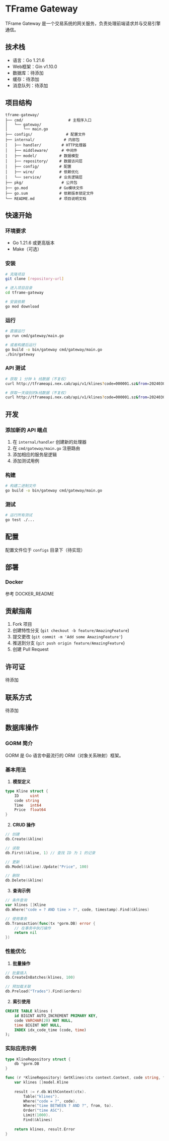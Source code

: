 # TFrame Gateway

TFrame Gateway 是一个交易系统的网关服务，负责处理前端请求并与交易引擎通信。

## 技术栈

- 语言：Go 1.21.6
- Web框架：Gin v1.10.0
- 数据库：待添加
- 缓存：待添加
- 消息队列：待添加

## 项目结构

```
tframe-gateway/
├── cmd/                    # 主程序入口
│   └── gateway/
│       └── main.go
├── configs/               # 配置文件
├── internal/             # 内部包
│   ├── handler/         # HTTP处理器
│   ├── middleware/      # 中间件
│   ├── model/          # 数据模型
│   ├── repository/     # 数据访问层
│   ├── config/         # 配置
│   ├── wire/           # 依赖优化
│   └── service/        # 业务逻辑层
├── pkg/                 # 公共包
├── go.mod              # Go模块文件
├── go.sum              # 依赖版本锁定文件
└── README.md           # 项目说明文档
```

## 快速开始

### 环境要求

- Go 1.21.6 或更高版本
- Make（可选）

### 安装

```bash
# 克隆项目
git clone [repository-url]

# 进入项目目录
cd tframe-gateway

# 安装依赖
go mod download
```

### 运行

```bash
# 直接运行
go run cmd/gateway/main.go

# 或者构建后运行
go build -o bin/gateway cmd/gateway/main.go
./bin/gateway
```

### API 测试

```bash
# 获取 1 分钟 k 线数据（不复权）
curl http://tframeapi.nex.cab/api/v1/klines?code=000001.sz&from=20240301&to=20250312&interval=1m

# 获取一天级别的k线数据（不复权）
curl http://tframeapi.nex.cab/api/v1/klines?code=000001.sz&from=20240301&to=20250312&interval=1d
```

## 开发

### 添加新的 API 端点

1. 在 `internal/handler` 创建新的处理器
2. 在 `cmd/gateway/main.go` 注册路由
3. 添加相应的服务层逻辑
4. 添加测试用例

### 构建

```bash
# 构建二进制文件
go build -o bin/gateway cmd/gateway/main.go
```

### 测试

```bash
# 运行所有测试
go test ./...
```

## 配置

配置文件位于 `configs` 目录下（待实现）

## 部署

### Docker
参考 DOCKER_README

## 贡献指南

1. Fork 项目
2. 创建特性分支 (`git checkout -b feature/AmazingFeature`)
3. 提交更改 (`git commit -m 'Add some AmazingFeature'`)
4. 推送到分支 (`git push origin feature/AmazingFeature`)
5. 创建 Pull Request

## 许可证

待添加

## 联系方式

待添加

## 数据库操作

### GORM 简介
GORM 是 Go 语言中最流行的 ORM（对象关系映射）框架。

### 基本用法

1. **模型定义**
```go
type Kline struct {
    ID     uint     
    code string    
    Time   int64     
    Price  float64
}
```

2. **CRUD 操作**
```go
// 创建
db.Create(&kline)

// 读取
db.First(&kline, 1) // 查找 ID 为 1 的记录

// 更新
db.Model(&kline).Update("Price", 100)

// 删除
db.Delete(&kline)
```

3. **查询示例**
```go
// 条件查询
var klines []Kline
db.Where("code = ? AND time > ?", code, timestamp).Find(&klines)

// 使用事务
db.Transaction(func(tx *gorm.DB) error {
    // 在事务中执行操作
    return nil
})
```

### 性能优化

1. **批量操作**
```go
// 批量插入
db.CreateInBatches(klines, 100)

// 预加载关联
db.Preload("Trades").Find(&orders)
```

2. **索引使用**
```sql
CREATE TABLE klines (
    id BIGINT AUTO_INCREMENT PRIMARY KEY,
    code VARCHAR(20) NOT NULL,
    time BIGINT NOT NULL,
    INDEX idx_code_time (code, time)
);
```

### 实际应用示例

```go
type KlineRepository struct {
    db *gorm.DB
}

func (r *KlineRepository) GetKlines(ctx context.Context, code string, from, to int64) ([]model.Kline, error) {
    var klines []model.Kline
    
    result := r.db.WithContext(ctx).
        Table("klines").
        Where("code = ?", code).
        Where("time BETWEEN ? AND ?", from, to).
        Order("time ASC").
        Limit(1000).
        Find(&klines)
        
    return klines, result.Error
}
```